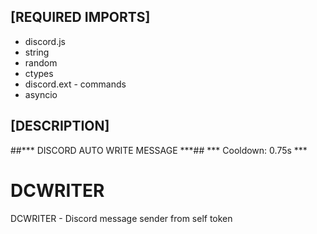 ## [REQUIRED IMPORTS]

- discord.js
- string
- random
- ctypes
- discord.ext - commands
- asyncio

## [DESCRIPTION]

##*** DISCORD AUTO WRITE MESSAGE ***##
*** Cooldown: 0.75s ***

# DCWRITER
DCWRITER - Discord message sender from self token
